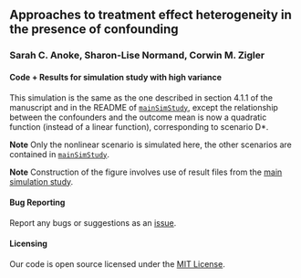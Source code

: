 ## Approaches to treatment effect heterogeneity in the presence of confounding
### Sarah C. Anoke, Sharon-Lise Normand, Corwin M. Zigler

#### Code + Results for simulation study with high variance

This simulation is the same as the one described in section 4.1.1 of the manuscript and in the README of [`mainSimStudy`](https://github.com/sanoke/approachesTEH/tree/master/mainSimStudy), 
except the relationship between the confounders and the outcome mean is now
a quadratic function (instead of a linear function), corresponding to scenario D*.

**Note** Only the nonlinear scenario is simulated here, the other scenarios are contained in [`mainSimStudy`](https://github.com/sanoke/approachesTEH/tree/master/mainSimStudy).

**Note** Construction of the figure involves use of result files from the [main simulation study](https://github.com/sanoke/approachesTEH/tree/master/mainSimStudy).

#### Bug Reporting

Report any bugs or suggestions as an [issue](https://github.com/sanoke/approachesTEH/issues).

#### Licensing

Our code is open source licensed under the [MIT License](https://github.com/sanoke/approachesTEH/blob/master/LICENSE).
